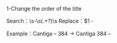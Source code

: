 1-Change the order of the title

Search：\s-\s(.+?)\s
Replace：$1 - 

Example：Cantiga – 384 → Cantiga 384 – 
